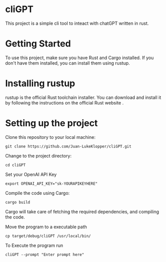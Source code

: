 # cliGPT

This project is a simple cli tool to inteact with chatGPT written in rust.

# Getting Started

To use this project, make sure you have Rust and Cargo installed. If you don't have them installed, you can install them using rustup.

# Installing rustup

rustup is the official Rust toolchain installer. You can download and install it by following the instructions on the official Rust website .

# Setting up the project

Clone this repository to your local machine:

```git clone https://github.com/Juan-LukeKlopper/cliGPT.git```

Change to the project directory:

```cd cliGPT```

Set your OpenAI API Key

```export OPENAI_API_KEY="sk-YOURAPIKEYHERE"```

Compile the code using Cargo:

```cargo build```

Cargo will take care of fetching the required dependencies, and compiling the code.

Move the program to a executable path

```cp target/debug/cliGPT /usr/local/bin/```

To Execute the program run

```cliGPT --prompt "Enter prompt here"```
